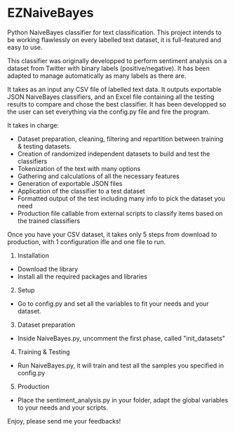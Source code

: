 # EZNaiveBayes

Python NaiveBayes classifier for text classification.
This project intends to be working flawlessly on every labelled text dataset, it is full-featured and easy to use.

This classifier was originally developped to perform sentiment analysis on a dataset from Twitter with binary labels (positive/negative). 
It has been adapted to manage automatically as many labels as there are.

It takes as an input any CSV file of labelled text data.
It outputs exportable JSON NaiveBayes classifiers, and an Excel file containing all the testing results to compare and chose the  best classifier.
It has been developped so the user can set everything via the config.py file and fire the program.

It takes in charge:
- Dataset preparation, cleaning, filtering and repartition between training & testing datasets.
- Creation of randomized independent datasets to build and test the classifiers
- Tokenization of the text with many options
- Gathering and calculations of all the necessary features
- Generation of exportable JSON files
- Application of the classifier to a test dataset
- Formatted output of the test including many info to pick the dataset you need
- Production file callable from external scripts to classify items based on the trained classifiers

Once you have your CSV dataset, it takes only 5 steps from download to production, with 1 configuration ifle and one file to run.

1. Installation
- Download the library
- Install all the required packages and libraries

2. Setup
- Go to config.py and set all the variables to fit your needs and your dataset.

3. Dataset preparation
- Inside NaiveBayes.py, uncomment the first phase, called "init_datasets"

4. Training & Testing
- Run NaiveBayes.py, it will train and test all the samples you specified in config.py

5. Production
- Place the sentiment_analysis.py in your folder, adapt the global variables to your needs and your scripts.

Enjoy, please send me your feedbacks!
